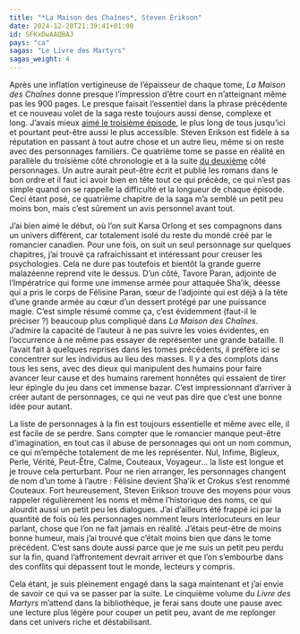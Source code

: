 ```yaml
---
title: "*La Maison des Chaînes*, Steven Erikson"
date: 2024-12-20T21:39:41+01:00
id: SFKxDwAAQBAJ
pays: "ca"
sagas: "Le Livre des Martyrs"
sagas_weight: 4
---
```


Après une inflation vertigineuse de l’épaisseur de chaque tome, *La Maison des Chaînes* donne presque l’impression d’être court en n’atteignant même pas les 900 pages. Le presque faisait l’essentiel dans la phrase précédente et ce nouveau volet de la saga reste toujours aussi dense, complexe et long. J’avais mieux [aimé le troisième épisode](/livre/souvenirs-glace-erikson/), le plus long de tous jusqu’ici et pourtant peut-être aussi le plus accessible. Steven Erikson est fidèle à sa réputation en passant à tout autre chose et un autre lieu, même si on reste avec des personnages familiers. Ce quatrième tome se passe en réalité en parallèle du troisième côté chronologie et à la suite [du deuxième](http://localhost:1313/livre/portes-maison-morts-erikson/) côté personnages. Un autre aurait peut-être écrit et publié les romans dans le bon ordre et il faut ici avoir bien en tête tout ce qui précède, ce qui n’est pas simple quand on se rappelle la difficulté et la longueur de chaque épisode. Ceci étant posé, ce quatrième chapitre de la saga m’a semblé un petit peu moins bon, mais c’est sûrement un avis personnel avant tout. 

J’ai bien aimé le début, où l’on suit Karsa Orlong et ses compagnons dans un univers différent, car totalement isolé du reste du mondé créé par le romancier canadien. Pour une fois, on suit un seul personnage sur quelques chapitres, j’ai trouvé ça rafraichissant et intéressant pour creuser les psychologies. Cela ne dure pas toutefois et bientôt la grande guerre malazéenne reprend vite le dessus. D’un côté, Tavore Paran, adjointe de l’Impératrice qui forme une immense armée pour attaquée Sha’ik, déesse qui a pris le corps de Félisine Paran, sœur de l’adjointe qui est déjà à la tête d’une grande armée au cœur d’un dessert protégé par une puissance magie. C’est simple résumé comme ça, c’est évidemment (faut-il le préciser ?) beaucoup plus compliqué dans *La Maison des Chaînes*. J’admire la capacité de l’auteur à ne pas suivre les voies évidentes, en l’occurrence à ne même pas essayer de représenter une grande bataille. Il l’avait fait à quelques reprises dans les tomes précédents, il préfère ici se concentrer sur les individus au lieu des masses. Il y a des complots dans tous les sens, avec des dieux qui manipulent des humains pour faire avancer leur cause et des humains rarement honnêtes qui essaient de tirer leur épingle du jeu dans cet immense bazar. C’est impressionnant d’arriver à créer autant de personnages, ce qui ne veut pas dire que c’est une bonne idée pour autant.

La liste de personnages à la fin est toujours essentielle et même avec elle, il est facile de se perdre. Sans compter que le romancier manque peut-être d’imagination, en tout cas il abuse de personnages qui ont un nom commun, ce qui m’empêche totalement de me les représenter. Nul, Infime, Bigleux, Perle, Vérité, Peut-Être, Calme, Couteaux, Voyageur… la liste est longue et je trouve cela perturbant. Pour ne rien arranger, les personnages changent de nom d’un tome à l’autre : Félisine devient Sha’ik et Crokus s’est renommé Couteaux. Fort heureusement, Steven Erikson trouve des moyens pour vous rappeler régulièrement les noms et même l’historique des noms, ce qui alourdit aussi un petit peu les dialogues. J’ai d’ailleurs été frappé ici par la quantité de fois où les personnages nomment leurs interlocuteurs en leur parlant, chose que l’on ne fait jamais en réalité. J’étais peut-être de moins bonne humeur, mais j’ai trouvé que c’était moins bien que dans le tome précédent. C’est sans doute aussi parce que je me suis un petit peu perdu sur la fin, quand l’affrontement devrait arriver et que l’on s’embourbe dans des conflits qui dépassent tout le monde, lecteurs y compris.

Cela étant, je suis pleinement engagé dans la saga maintenant et j’ai envie de savoir ce qui va se passer par la suite. Le cinquième volume du *Livre des Martyrs* m’attend dans la bibliothèque, je ferai sans doute une pause avec une lecture plus légère pour couper un petit peu, avant de me replonger dans cet univers riche et déstabilisant. 